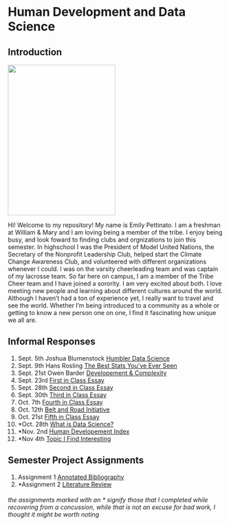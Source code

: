 # Human Development and Data Science
## Introduction
<img src="https://user-images.githubusercontent.com/89988142/133652024-2420e019-eb34-412c-96e2-6c56bffc0c50.jpeg" width="250" height="350">

Hi! Welcome to my repository! My name is Emily Pettinato. I am a freshman at William & Mary and  I am loving being a member of the tribe. I enjoy being busy, and look foward to finding clubs and orgnizations to join this semester. In highschool I was the President of Model United Nations, the Secretary of the Nonprofit Leadership Club, helped start the Climate Change Awareness Club, and volunteered with different organizations whenever I could. I was on the varsity cheerleading team and was captain of my lacrosse team. So far here on campus, I am a member of the Tribe Cheer team and I have joined a sorority. I am very excited about both. I love meeting new people and learning about different cultures around the world. Although I haven’t had a ton of experience yet, I really want to travel and see the world. Whether I’m being introduced to a community as a whole or getting to know a new person one on one, I find it fascinating how unique we all are.

## Informal Responses

1. Sept. 5th Joshua Blumenstock [Humbler Data Science](blumenstock.md)
2. Sept. 9th Hans Rosling [The Best Stats You've Ever Seen](rosling.md)
3. Sept. 21st Owen Barder [Developement & Complexity](barder.md)
4. Sept. 23rd [First in Class Essay](classone.md)
5. Sept. 28th [Second in Class Essay](classtwo.md)
6. Sept. 30th [Third in Class Essay](classthree.md)
7. Oct. 7th [Fourth in Class Essay](classfour.md)
8. Oct. 12th [Belt and Road Initiative](bri.md)
9. Oct. 21st [Fifth in Class Essay](classfive.md)
10. *Oct. 28th [What is Data Science?](whatis.md)
11. *Nov. 2nd [Human Developement Index](hdi.md)
12. *Nov 4th [Topic I Find Interesting](aging.md)


## Semester Project Assignments

1. Assignment 1 [Annotated Bibliography](bibliography.md)
2. *Assignment 2 [Literature Review](litreview.md)


###### the assignments marked with an * signify those that I completed while recovering from a concussion, while that is not an excuse for bad work, I thought it might be worth noting  
